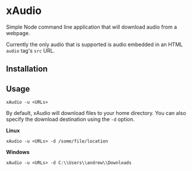 # xAudio

Simple Node command line application that will download audio from a webpage.

Currently the only audio that is supported is audio embedded in an HTML `audio`
tag's `src` URL.

## Installation

## Usage

`xAudio -u <URLs>`

By default, xAudio will download files to your home directory.  You can also
specify the download destination using the `-d` option.

**Linux**

`xAudio -u <URLs> -d /some/file/location`

**Windows**

`xAudio -u <URLs> -d C:\\Users\\andrew\\Downloads`
